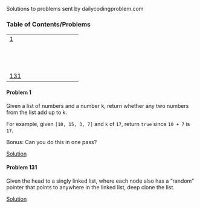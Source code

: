 Solutions to problems sent by dailycodingproblem.com

### Table of Contents/Problems 

|||||||||||
|---|---|---|---|---|---|---|---|---|---|
|[1](#problem-1)||||||||||
|||||||||||
|||||||||||
|||||||||||
|||||||||||
|||||||||||
|||||||||||
|||||||||||
|||||||||||
|||||||||||
|||||||||||
|||||||||||
|||||||||||
|[131](#problem-131)||||||||||


#### Problem 1

Given a list of numbers and a number k, return whether any two numbers from the list add up to k.

For example, given `[10, 15, 3, 7]` and `k` of `17`, return `true` since `10 + 7` is `17`.

Bonus: Can you do this in one pass?

[Solution](solutions/problem-0001.py)


#### Problem 131

Given the head to a singly linked list, where each node also has a “random” pointer that points to anywhere in the linked list, deep clone the list.

[Solution](solutions/problem-0131.py)
